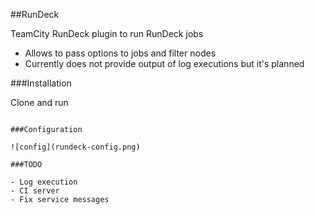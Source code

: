 ##RunDeck 

TeamCity RunDeck plugin to run RunDeck jobs

- Allows to pass options to jobs and filter nodes
- Currently does not provide output of log executions but it's planned

###Installation

Clone and run 

```mvn package

###Configuration

![config](rundeck-config.png)

###TODO

- Log execution
- CI server
- Fix service messages
